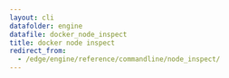 ```yaml
---
layout: cli
datafolder: engine
datafile: docker_node_inspect
title: docker node inspect
redirect_from:
  - /edge/engine/reference/commandline/node_inspect/
---
```

